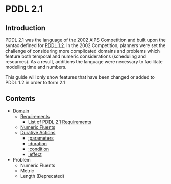 # PDDL 2.1
## Introduction
PDDL 2.1 was the language of the 2002 AIPS Competition and built upon the syntax defined for [PDDL 1.2](../PDDL/main). In the 2002 Competition, planners were set the challenge of considering more complicated domains and problems which feature both temporal and numeric considerations (scheduling and resources). As a result, additions the language were necessary to facilitate modelling time and numbers.

This guide will only show features that have been changed or added to PDDL 1.2 in order to form 2.1

## Contents
- [Domain](./domain.md)
    - [Requirements](./domain.md#requirements)
        - [List of PDDL 2.1 Requirements](./domain.md#list-of-requirements)
    - [Numeric Fluents](./domain.md#numeric-fluents)
    - [Durative Actions](./domain.md#durative-actions)
        - [:parameters](./domain.md#parameters)
        - [:duration](./domain.md#duration)
        - [:condition](./domain.md#condition)
        - [:effect](./domain.md#effect)
- Problem
    - Numeric Fluents
    - Metric
    - Length (Deprecated)